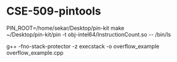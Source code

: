 # CSE-509-pintools

PIN_ROOT=/home/sekar/Desktop/pin-kit make <br>
~/Desktop/pin-kit/pin -t obj-intel64/InstructionCount.so -- /bin/ls


g++ -fno-stack-protector -z execstack -o overflow_example overflow_example.cpp
